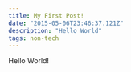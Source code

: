 ```yaml
---
title: My First Post!
date: "2015-05-06T23:46:37.121Z"
description: "Hello World"
tags: non-tech
---
```


Hello World! 


